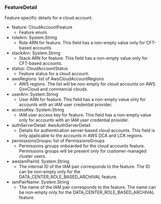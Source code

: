### FeatureDetail
Feature specific details for a cloud account.

- feature: CloudAccountFeature
  - Feature enum.
- roleArn: System.String
  - Role ARN for feature. This field has a non-empty value only for CFT-based accounts.
- stackArn: System.String
  - Stack ARN for feature. This field has a non-empty value only for CFT-based accounts.
- status: CloudAccountStatus
  - Feature status for a cloud account.
- awsRegions: list of AwsCloudAccountRegions
  - AWS regions. The list will be non-empty for cloud accounts on AWS GovCloud and commercial clouds.
- userArn: System.String
  - User ARN for feature. This field has a non-empty value only for accounts with an IAM user credential provider.
- accessKey: System.String
  - IAM user access key for feature. This field has a non-empty value only for accounts with an IAM user credential provider.
- authServerDetail: AwsAuthServerDetail
  - Details for authentication server-based cloud accounts. This field is only applicable to the accounts in AWS DCA and LCK regions.
- permissionsGroups: list of PermissionsGroups
  - Permissions groups onboarded for the cloud accounts feature. Permissions groups will be present only for customer-managed cluster users.
- awsIamPairId: System.String
  - The internal ID of the IAM pair corresponds to the feature. The ID can be non-empty only for the DATA_CENTER_ROLE_BASED_ARCHIVAL feature.
- iamPairName: System.String
  - The name of the IAM pair corresponds to the feature. The name can be non-empty only for the DATA_CENTER_ROLE_BASED_ARCHIVAL feature.
